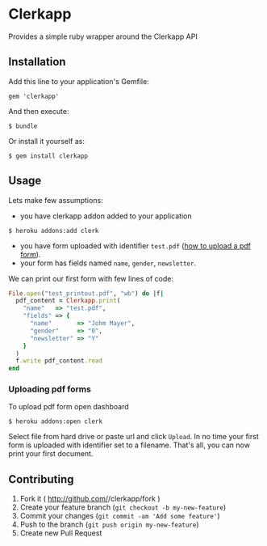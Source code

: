 # Clerkapp

Provides a simple ruby wrapper around the Clerkapp API

## Installation

Add this line to your application's Gemfile:

    gem 'clerkapp'

And then execute:

    $ bundle

Or install it yourself as:

    $ gem install clerkapp

## Usage

Lets make few assumptions:

- you have clerkapp addon added to your application
```term
$ heroku addons:add clerk
```
- you have form uploaded with identifier `test.pdf` ([how to upload a pdf form](#uploading-pdf-forms)).
- your form has fields named `name`, `gender`, `newsletter`.

We can print our first form with few lines of code:
```ruby
File.open("test_printout.pdf", "wb") do |f|
  pdf_content = Clerkapp.print(
    "name"   => "test.pdf",
    "fields" => {
      "name"       => "Johm Mayer",
      "gender"     => "0",
      "newsletter" => "Y"
    }
  )
  f.write pdf_content.read
end
```

### Uploading pdf forms

To upload pdf form open dashboard

```term
$ heroku addons:open clerk
```

Select file from hard drive or paste url and click `Upload`. In no time your first form is uploaded with identifier set to a filename. That's all, you can now print your first document.

## Contributing

1. Fork it ( http://github.com/<my-github-username>/clerkapp/fork )
2. Create your feature branch (`git checkout -b my-new-feature`)
3. Commit your changes (`git commit -am 'Add some feature'`)
4. Push to the branch (`git push origin my-new-feature`)
5. Create new Pull Request
